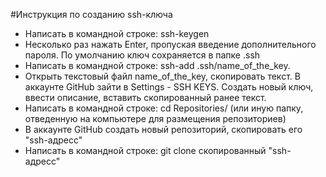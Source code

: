 #Инструкция по созданию ssh-ключа
+ Написать в командной строке: ssh-keygen
+ Несколько раз нажать Enter, пропуская введение дополнительного пароля. По умолчанию ключ сохраняется в папке .ssh
+ Написать в командной строке: ssh-add .ssh/name_of_the_key.
+ Открыть текстовый файл name_of_the_key, скопировать текст. В аккаунте GitHub зайти в Settings - SSH KEYS. Создать новый ключ, ввести описание, вставить скопированный ранее текст.
+ Написать в командной строке: cd Repositories/ (или иную папку, отведенную на компьютере для размещения репозиториев)
+ В аккаунте GitHub создать новый репозиторий, скопировать его "ssh-адресс"
+ Написать в командной строке: git clone скопированный "ssh-адресс"